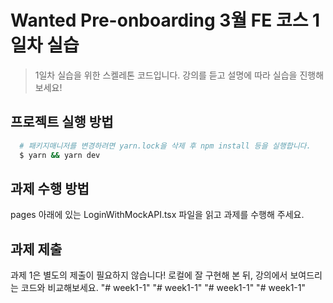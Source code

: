 # Wanted Pre-onboarding 3월 FE 코스 1일차 실습

> 1일차 실습을 위한 스켈레톤 코드입니다. 강의를 듣고 설명에 따라 실습을 진행해보세요!

## 프로젝트 실행 방법
    
```bash
  # 패키지매니저를 변경하려면 yarn.lock을 삭제 후 npm install 등을 실행합니다.
  $ yarn && yarn dev
```

## 과제 수행 방법

pages 아래에 있는 LoginWithMockAPI.tsx 파일을 읽고 과제를 수행해 주세요.

## 과제 제출

과제 1은 별도의 제출이 필요하지 않습니다! 로컬에 잘 구현해 본 뒤, 강의에서 보여드리는 코드와 비교해보세요.
"# week1-1" 
"# week1-1" 
"# week1-1" 
"# week1-1" 
